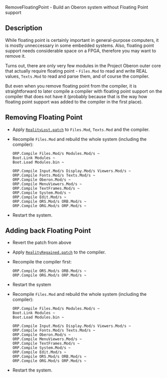 RemoveFloatingPoint - Build an Oberon system without Floating Point support

Description
-----------

While floating point is certainly important in general-purpose computers, it is mostly
unneccessary in some embedded systems. Also, floating point support needs considerable
space on a FPGA, therefore you may want to remove it.

Turns out, there are only very few modules in the Project Oberon outer core that actually
require floating point - `Files.Mod` to read and write REAL values, `Texts.Mod` to read
and parse them, and of course the compiler.

But even when you remove floating point from the compiler, it is straightforward to later
compile a compiler with floating point support on the compiler that does not have it
(probably because that is the way how floating point support was added to the compiler
in the first place).


Removing Floating Point
-----------------------

- Apply [`RealityLost.patch`](RealityLost.patch) to `Files.Mod`, `Texts.Mod` and
  the compiler.

- Recompile `Files.Mod` and rebuild the whole system (including the compiler):

      ORP.Compile Files.Mod/s Modules.Mod/s ~
      Boot.Link Modules ~
      Boot.Load Modules.bin ~

      ORP.Compile Input.Mod/s Display.Mod/s Viewers.Mod/s ~
      ORP.Compile Fonts.Mod/s Texts.Mod/s ~
      ORP.Compile Oberon.Mod/s ~
      ORP.Compile MenuViewers.Mod/s ~
      ORP.Compile TextFrames.Mod/s ~
      ORP.Compile System.Mod/s ~
      ORP.Compile Edit.Mod/s ~
      ORP.Compile ORS.Mod/s ORB.Mod/s ~
      ORP.Compile ORG.Mod/s ORP.Mod/s ~

- Restart the system.

Adding back Floating Point
--------------------------

- Revert the patch from above

- Apply [`RealityRegained.patch`](RealityRegained.patch) to the compiler.

- Recompile the compiler first:

      ORP.Compile ORS.Mod/s ORB.Mod/s ~
      ORP.Compile ORG.Mod/s ORP.Mod/s ~

- Restart the system

- Recompile `Files.Mod` and rebuild the whole system (including the compiler):

      ORP.Compile Files.Mod/s Modules.Mod/s ~
      Boot.Link Modules ~
      Boot.Load Modules.bin ~

      ORP.Compile Input.Mod/s Display.Mod/s Viewers.Mod/s ~
      ORP.Compile Fonts.Mod/s Texts.Mod/s ~
      ORP.Compile Oberon.Mod/s ~
      ORP.Compile MenuViewers.Mod/s ~
      ORP.Compile TextFrames.Mod/s ~
      ORP.Compile System.Mod/s ~
      ORP.Compile Edit.Mod/s ~
      ORP.Compile ORS.Mod/s ORB.Mod/s ~
      ORP.Compile ORG.Mod/s ORP.Mod/s ~

- Restart the system.
